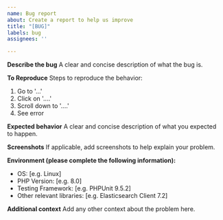 ```yaml
---
name: Bug report
about: Create a report to help us improve
title: "[BUG]"
labels: bug
assignees: ''

---
```


**Describe the bug**
A clear and concise description of what the bug is.

**To Reproduce**
Steps to reproduce the behavior:
1. Go to '...'
2. Click on '....'
3. Scroll down to '....'
4. See error

**Expected behavior**
A clear and concise description of what you expected to happen.

**Screenshots**
If applicable, add screenshots to help explain your problem.

**Environment (please complete the following information):**
- OS: [e.g. Linux]
- PHP Version: [e.g. 8.0]
-  Testing Framework: [e.g. PHPUnit 9.5.2]
- Other relevant libraries: [e.g. Elasticsearch Client 7.2]

**Additional context**
Add any other context about the problem here.
